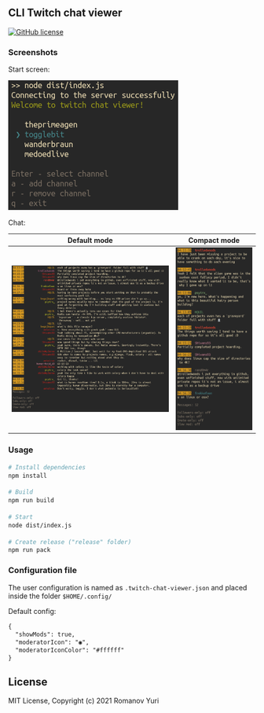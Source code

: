 ## CLI Twitch chat viewer

[![GitHub license](https://img.shields.io/github/license/darteil/twitch-chat-viewer?style=for-the-badge)](https://github.com/darteil/twitch-chat-viewer/blob/master/LICENSE.md)

### Screenshots

Start screen:

![](media/start_screen.png)

Chat:

| Default mode              |  Compact mode             |
|:-------------------------:|:-------------------------:|
|![](media/screen1.png)     |![](media/screen2.png)     |

### Usage

```bash
# Install dependencies
npm install

# Build
npm run build

# Start
node dist/index.js

# Create release ("release" folder)
npm run pack
```

### Configuration file
The user configuration is named as `.twitch-chat-viewer.json` and placed inside the folder `$HOME/.config/`

Default config:
``` jsonc
{
  "showMods": true,
  "moderatorIcon": "◉",
  "moderatorIconColor": "#ffffff"
}
```

## License

MIT License, Copyright (c) 2021 Romanov Yuri
